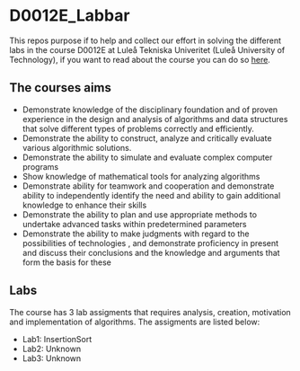 # D0012E_Labbar
This repos purpose if to help and collect our effort in solving the different labs in the course D0012E at Luleå Tekniska Univeritet (Luleå University of Technology), if you want to read about the course you can do so [here](https://www.ltu.se/edu/course/D00/D0012E/D0012E-Algoritmer-och-datastrukturer-1.67699?kursView=kursplan&l=en).

## The courses aims 
- Demonstrate knowledge of the disciplinary foundation and of proven experience in the design and analysis of algorithms and data structures that solve different types of problems correctly and efficiently.
- Demonstrate the ability to construct, analyze and critically evaluate various algorithmic solutions.
- Demonstrate the ability to simulate and evaluate complex computer programs
- Show knowledge of mathematical tools for analyzing algorithms
- Demonstrate ability for teamwork and cooperation and demonstrate ability to independently identify the need and ability to gain additional knowledge to enhance their skills
- Demonstrate the ability to plan and use appropriate methods to undertake advanced tasks within predetermined parameters  
- Demonstrate the ability to make judgments with regard to the possibilities of technologies , and demonstrate proficiency in present and discuss their conclusions and the knowledge and arguments that form the basis for these

## Labs
The course has 3 lab assigments that requires analysis, creation, motivation and implementation of algorithms. The assigments are listed below:
- Lab1: InsertionSort
- Lab2: Unknown 
- Lab3: Unknown